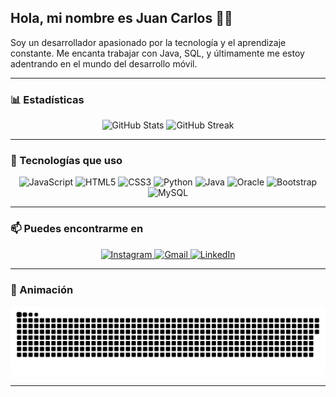 <h2 align="left">Hola, mi nombre es Juan Carlos 👋👋</h2>

Soy un desarrollador apasionado por la tecnología y el aprendizaje constante. Me encanta trabajar con Java, SQL, y últimamente me estoy adentrando en el mundo del desarrollo móvil.

---

### 📊 Estadísticas

<div align="center">
  <img src="https://github-readme-stats.vercel.app/api?username=Juankapy&show_icons=true&count_private=true&theme=dracula&hide_border=false" height="150" alt="GitHub Stats" />
  <img src="https://streak-stats.demolab.com?user=Juankapy&theme=dracula&hide_border=false&border_radius=5" height="150" alt="GitHub Streak" />
</div>

---

### 🧰 Tecnologías que uso

<div align="center">
  <img src="https://cdn.jsdelivr.net/gh/devicons/devicon/icons/javascript/javascript-original.svg" height="30" alt="JavaScript" />
  <img src="https://cdn.jsdelivr.net/gh/devicons/devicon/icons/html5/html5-original.svg" height="30" alt="HTML5" />
  <img src="https://cdn.jsdelivr.net/gh/devicons/devicon/icons/css3/css3-original.svg" height="30" alt="CSS3" />
  <img src="https://cdn.jsdelivr.net/gh/devicons/devicon/icons/python/python-original.svg" height="30" alt="Python" />
  <img src="https://cdn.jsdelivr.net/gh/devicons/devicon/icons/java/java-original.svg" height="30" alt="Java" />
  <img src="https://cdn.jsdelivr.net/gh/devicons/devicon/icons/oracle/oracle-original.svg" height="30" alt="Oracle" />
  <img src="https://cdn.jsdelivr.net/gh/devicons/devicon/icons/bootstrap/bootstrap-original.svg" height="30" alt="Bootstrap" />
  <img src="https://cdn.jsdelivr.net/gh/devicons/devicon/icons/mysql/mysql-original.svg" height="30" alt="MySQL" />
</div>

---

### 📫 Puedes encontrarme en

<div align="center">
  <a href="https://www.instagram.com/tuusuario" target="_blank">
    <img src="https://img.shields.io/static/v1?message=Instagram&logo=instagram&label=&color=E4405F&logoColor=white&labelColor=&style=for-the-badge" height="35" alt="Instagram" />
  </a>
  <a href="mailto:tuemail@gmail.com" target="_blank">
    <img src="https://img.shields.io/static/v1?message=Gmail&logo=gmail&label=&color=D14836&logoColor=white&labelColor=&style=for-the-badge" height="35" alt="Gmail" />
  </a>
  <a href="https://www.linkedin.com/in/tuusuario/" target="_blank">
    <img src="https://img.shields.io/static/v1?message=LinkedIn&logo=linkedin&label=&color=0077B5&logoColor=white&labelColor=&style=for-the-badge" height="35" alt="LinkedIn" />
  </a>
</div>

---

### 🐍 Animación

<img src="https://raw.githubusercontent.com/Juankapy/Juankapy/output/snake.svg" alt="Snake animation" />

---

